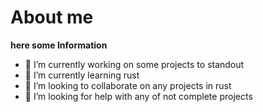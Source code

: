 # About me


**here some Information** 

- 🔭 I’m currently working on some projects to standout
- 🌱 I’m currently learning rust
- 👯 I’m looking to collaborate on any projects in rust 
- 🤔 I’m looking for help with any of not complete projects

